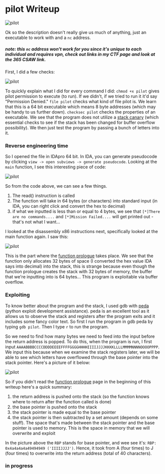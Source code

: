 # pilot Writeup

![pilot](https://user-images.githubusercontent.com/41026969/50910626-2e3dd000-13fc-11e9-8ec9-58243f541a8e.png)

Ok so the description doesn't really give us much of anything, just an executable to work with and a ```nc``` address.
##### note: this ```nc``` address won't work for you since it's unique to each individual and requires vpn, check out links in my CTF page and look at the 365 CSAW link.

First, I did a few checks:

![pilot](https://user-images.githubusercontent.com/41026969/50911285-86290680-13fd-11e9-97aa-da7c1e90efe5.png)

To quickly explain what I did for every command I did:
```chmod +x pilot``` gives pilot permission to execute (to run). If we didn't, if we tried to run it it'd say "Permission Denied." ```file pilot``` checks what kind of file pilot is. We learn that this is a 64 bit executable which means 8 byte addresses (which may be handy to us further down). ```checksec pilot``` checks the properties of an executable. We see that the program does not utilize a [stack canary](https://en.wikipedia.org/wiki/Stack_buffer_overflow#Stack_canaries) (which essential checks to see if the stack has been changed for buffer overflow possibility). We then just test the program by passing a bunch of letters into it.

### Reverse engineering time
So I opened the file in IDApro 64 bit. In IDA, you can generate pseudocode by clicking ```view -> open subviews -> generate pseudocode```. Looking at the ```main``` function, I see this interesting piece of code:

![pilot](https://user-images.githubusercontent.com/41026969/51258592-56877a80-1978-11e9-844a-75a29572e2b8.png)

So from the code above, we can see a few things. 
1) The read() instruction is called
2) The function will take in 64 bytes (or characters) into standard input (in IDA, you can right click and convert the hex to decimal)
3) if what we inputted is less than or equal to 4 bytes, we see that ```[*]There are no commands....``` and ```[*]Mission Failed....``` will get printed out - that's not what I want...

I looked at the disassembly x86 instructions next, specifically looked at the main function again. I saw this:

![pilot](https://user-images.githubusercontent.com/41026969/51260034-60f74380-197b-11e9-8d90-c6202fc5fe3e.png)

This is the part where the [function prologue](https://en.wikipedia.org/wiki/Function_prologue) takes place. We see that the function only allocates 32 bytes of space (I converted the hex value IDA says into decimal) into the stack, this is strange because even though the function prologue creates the stack with 32 bytes of memory, the buffer that we're inputting into is 64 bytes... This program is exploitable via buffer overflow.

### Exploiting
To know better about the program and the stack, I used gdb with [peda](https://github.com/longld/peda) (python exploit development assistance). peda is an excellent tool as it allows us to observe the stack and registers after the program exits and it includes some fancy color text. So first I run the program in gdb peda by typing ```gdb pilot```. Then I type ```r``` to run the program. 

So we need to find how many bytes we need to feed into the input before the return address is popped. To do this, when the program is run, I first input ```AAAABBBBCCCCDDDDEEEEFFFFGGGGHHHHIIIIJJJJKKKKLLLLMMMMNNNNOOOOPPPP```. We input this because when we examine the stack registers later, we will be able to see which letters have overflowed through the base pointer into the stack pointer. Here's a picture of it below:

![pilot](https://user-images.githubusercontent.com/41026969/51324731-7337b700-1a39-11e9-8471-eed6010d64cb.png)

So if you didn't read the [function prologue](https://en.wikipedia.org/wiki/Function_prologue) page in the beginning of this writeup here's a quick summary:

1) the return address is pushed onto the stack (so the function knows where to return after the function called is done)
2) the base pointer is pushed onto the stack
3) the stack pointer is made equal to the base pointer
4) the stack pointer is then subtracted by a set amount (depends on some stuff). The space that's made between the stack pointer and the base pointer is used to memory. This is the space in memory that we will overwrite and exploit

In the picture above the ```RBP``` stands for base pointer, and wee see it's: ```RBP: 0x4a4a4a4a49494949 ('IIIIJJJJ')```. Hence, it took from A (four times) to J (four times) to overwrite into the return address (total of 40 characters).

### in progress
